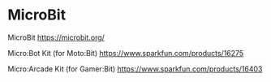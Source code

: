 # MicroBit
 MicroBit
 https://microbit.org/

 Micro:Bot Kit (for Moto:Bit)
 https://www.sparkfun.com/products/16275
 
 Micro:Arcade Kit (for Gamer:Bit)
 https://www.sparkfun.com/products/16403
 
 
 
 
 
 
 

